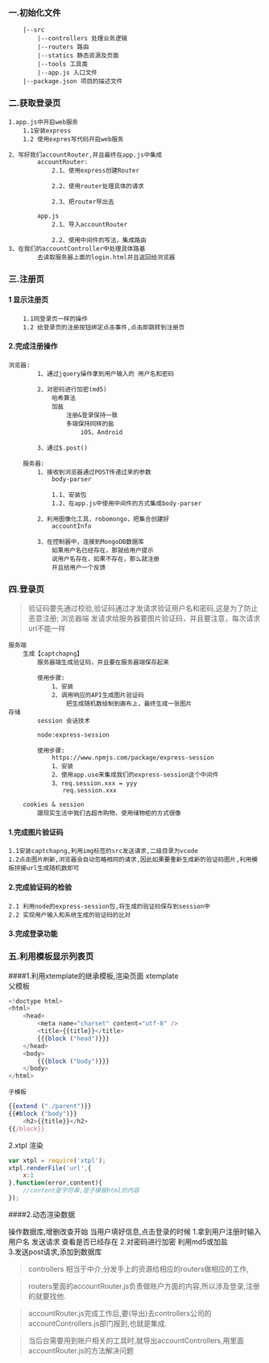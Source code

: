 ### 一.初始化文件
```
    |--src
		|--controllers 处理业务逻辑
		|--routers 路由
		|--statics 静态资源及页面
		|--tools 工具类
		|--app.js 入口文件
    |--package.json 项目的描述文件
```
### 二.获取登录页

```
1.app.js中开启web服务
    1.1安装express
    1.2 使用expres写代码开启web服务

2、写好我们accountRouter,并且最终在app.js中集成
		accountRouter:
			2.1、使用express创建Router
			
			2.2、使用router处理具体的请求
			
			2.3、把router导出去
			
	    app.js
			2.1、导入accountRouter
			
			2.2、使用中间件的写法，集成路由
3、在我们的accountController中处理具体路基
		去读取服务器上面的login.html并且返回给浏览器
```

### 三.注册页

#### 1 显示注册页
```
	1.1同登录页一样的操作
	1.2 给登录页的注册按钮绑定点击事件,点击即跳转到注册页
```
#### 2.完成注册操作
```
浏览器:
		1、通过jquery操作拿到用户输入的 用户名和密码
		
		2、对密码进行加密(md5)
			哈希算法
			加盐
				注册&登录保持一致
				多端保持同样的盐
					iOS、Android
		
		3、通过$.post()
```
```	
	服务器:
		1、接收到浏览器通过POST传递过来的参数
			body-parser
			
			1.1、安装包
			1.2、在app.js中使用中间件的方式集成body-parser
			
		2、利用图像化工具，robomongo，把集合创建好
			accountInfo
			
		3、在控制器中，连接到MongoDB数据库
			如果用户名已经存在，那就给用户提示
			说用户名存在，如果不存在，那么就注册
			并且给用户一个反馈
```
### 四.登录页
>验证码要先通过校验,验证码通过才发请求验证用户名和密码,这是为了防止恶意注册;
	浏览器端
		发请求给服务器要图片验证码，并且要注意，每次请求
		url不能一样
	
	服务端
		生成【captchapng】
			服务器端生成验证码，并且要在服务器端保存起来
			
			使用步骤:
				1、安装
				2、调用响应的API生成图片验证码
					把生成随机数绘制到画布上，最终生成一张图片
	存储
			session 会话技术
			
			node:express-session
			
			使用步骤:
				https://www.npmjs.com/package/express-session
				1、安装
				2、使用app.use来集成我们的express-session这个中间件
				3、req.session.xxx = yyy
				   req.session.xxx
				
		cookies & session
			跟现实生活中我们去超市购物，使用储物柜的方式很像			
#### 1.完成图片验证码
	1.1安装captchapng,利用img标签的src发送请求,二级目录为vcode
	1.2点击图片刷新,浏览器会自动忽略相同的请求,因此如果要重新生成新的验证码图片,利用模板拼接url生成随机数即可
#### 2.完成验证码的检验
	2.1 利用node的express-session包,将生成的验证码保存到session中
	2.2 实现用户输入和系统生成的验证码的比对

#### 3.完成登录功能



### 五.利用模板显示列表页
####1.利用xtemplate的继承模板,渲染页面
	xtemplate  
	父模板
```js	
<!doctype html>
<html>
    <head>
        <meta name="charset" content="utf-8" />
        <title>{{title}}</title>
        {{{block ("head")}}}
    </head>
    <body>
        {{{block ("body")}}}
    </body>
</html>
```
	子模板
```js	
{{extend ("./parent")}}
{{#block ("body")}}
    <h2>{{title}}</h2>
{{/block}}
```
2.xtpl 渲染
```js
var xtpl = require('xtpl');
xtpl.renderFile('url',{
	x:1
},function(error,content){
	//content是字符串,是子模板html的内容
});
```
####2.动态渲染数据


















操作数据库,增删改查开始
当用户填好信息,点击登录的时候
1.拿到用户注册时输入用户名 发送请求 查看是否已经存在
2.对密码进行加密 利用md5或加盐	
3.发送post请求,添加到数据库


















> controllers 相当于中介,分发手上的资源给相应的routers做相应的工作,

>routers里面的accountRouter.js负责做账户方面的内容,所以涉及登录,注册的就要找他.

>accountRouter.js完成工作后,要(导出)去controllers公司的accountControllers.js部门报到,也就是集成.

>当后台需要用到账户相关的工具时,就导出accountControllers,用里面accountRouter.js的方法解决问题